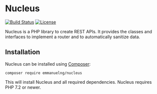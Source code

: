 # Nucleus

[![Build Status](https://travis-ci.com/emmanuelng/Nucleus.svg?branch=master)](https://travis-ci.com/emmanuelng/Nucleus)
[![License](https://poser.pugx.org/emmanuelng/nucleus/license)](https://packagist.org/packages/emmanuelng/nucleus)

Nucleus is a PHP library to create REST APIs. It provides the classes and interfaces to implement a router and to automatically sanitize data.

## Installation

Nucleus can be installed using [Composer](https://getcomposer.org/):
```
composer require emmanuelng/nucleus
```
This will install Nucleus and all required dependencies. Nucleus requires PHP 7.2 or newer.